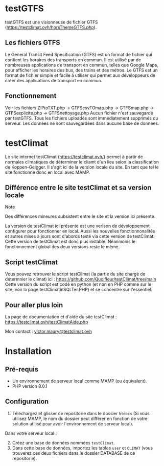 # testGTFS

testGTFS est une visionneuse de fichier GTFS (https://testclimat.ovh/horsThemeGTFS.php).

## Les fichiers GTFS

Le General Transit Feed Specification (GTFS) est un format de fichier qui contient les horaires des transports en commun. Il est utilisé par de nombreuses applications de transport en commun, telles que Google Maps, pour afficher les horaires des bus, des trains et des métros. Le GTFS est un format de fichier simple et facile à utiliser qui permet aux développeurs de créer des applications de transport en commun.

## Fonctionnement
Voir les fichiers ZIPtoTXT.php -> GTFScsvTOmap.php -> GTFSmap.php -> GTFSexplicite.php -> GTFSnettoyage.php
Aucun fichier n'est sauvegardé par testGTFS. Tous les fichiers uploadés sont immédiatement supprimés du serveur. Les données ne sont sauvegardées dans aucune base de données.

# testClimat

Le site internet testClimat (https://testclimat.ovh/) permet à partir de normales climatiques de déterminer le cliamt d'un lieu selon la classification de Koppen-Geigger.
Il s'agit ici de la version locale du site. En tant que tel le site fonctionne donc en local avec MAMP.

## Différence entre le site testClimat et sa version locale

> [!NOTE]
> Des différences mineures subsistent entre le site et la version ici présente.

La version de testClimat ici présente est une verison de développement configurer pour fonctionner en local. Aussi les nouvelles fonctionnonalités et autres mises à jours sont d'abords testé via cette version de testClimat.
Cette version de testClimat est donc plus instable.
Néanmoins le fonctionnement global des deux versions reste le même.

## Script testClimat

Vous pouvez retrouver le script testClimat (la partie du site chargé de détermnier le climat) ici : https://github.com/Quoifleur/testClimat/tree/main
Cette version du script est codé en python (et non en PHP comme sur le site, voir la page testClimatinSQLTer.PHP) et se concentre sur l'essentiel.

## Pour aller plus loin

La page de documentation et d'aide du site testClimat : https://testclimat.ovh/testClimatAide.php

Mon contact : victor.maury@testclimat.ovh

# Installation

## Pré-requis

- Un environnement de serveur local comme MAMP (ou équivalent).
- PHP version 8.0.1

## Configuration

1. Téléchargez et glisser ce repositorie dans le dossier `htdocs` (Si vous utilisez MAMP, le nom du dossier peut différer en fonction de votre solution utilisé pour avoir l'environnement de serveur local).

Dans votre serveur local :

2. Créez une base de données nommées `testClimat`.
3. Dans cette base de données, importez les tables `user` et `CLIMAT` (vous trouverez ces deux fichiers dans le dossier DATABASE de ce repositorie).
